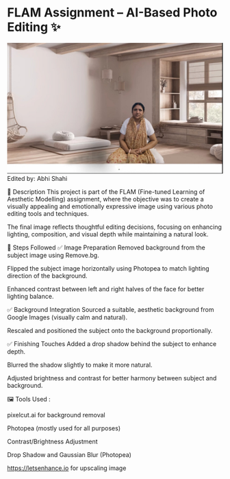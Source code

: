 # FLAM Assignment – AI-Based Photo Editing ✨
![Final_image.jpeg:](https://github.com/Abhiudai12/Flam_Assigment/blob/main/Abhi_AIedit.jpeg)
Edited by: Abhi Shahi


📝 Description
This project is part of the FLAM (Fine-tuned Learning of Aesthetic Modelling) assignment, where the objective was to create a visually appealing and emotionally expressive image using various photo editing tools and techniques.

The final image reflects thoughtful editing decisions, focusing on enhancing lighting, composition, and visual depth while maintaining a natural look.

🔧 Steps Followed
✅ Image Preparation
Removed background from the subject image using Remove.bg.

Flipped the subject image horizontally using Photopea to match lighting direction of the background.

Enhanced contrast between left and right halves of the face for better lighting balance.

✅ Background Integration
Sourced a suitable, aesthetic background from Google Images (visually calm and natural).

Rescaled and positioned the subject onto the background proportionally.

✅ Finishing Touches
Added a drop shadow behind the subject to enhance depth.

Blurred the shadow slightly to make it more natural.

Adjusted brightness and contrast for better harmony between subject and background.

🖼️ Tools Used :

pixelcut.ai for background removal

Photopea (mostly used for all purposes)

Contrast/Brightness Adjustment

Drop Shadow and Gaussian Blur (Photopea)

https://letsenhance.io for upscaling image

